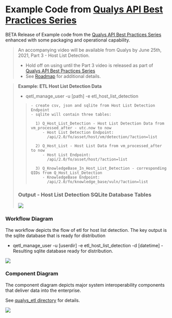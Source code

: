 # Example Code from [Qualys API Best Practices Series](https://blog.qualys.com/tag/api-best-practices-series)

BETA Release of Example code from the [Qualys API Best Practices Series](https://blog.qualys.com/tag/api-best-practices-series) 
enhanced with some packaging and operational capability. 
> An accompanying video will be available from Qualys by June 25th, 2021, Part 3 - Host List Detection.   
> - Hold off on using until the Part 3 video is released as part of [Qualys API Best Practices Series](https://blog.qualys.com/tag/api-best-practices-series)
> - See [Roadmap](#roadmap) for additional details.  

> <b>Example: ETL Host List Detection Data</b>
> - qetl_manage_user -u [path] -e etl_host_list_detection
>>     - create csv, json and sqlite from Host List Detection Endpoint
>>     - sqlite will contain three tables:  
>>
>>       1) Q_Host_List_Detection - Host List Detection Data from vm_processed_after - utc.now to now
>>          - Host List Detection Endpoint: 
>>            /api/2.0/fo/asset/host/vm/detection/?action=list
>>
>>       2) Q_Host_List - Host List Data from vm_processed_after to now
>>          - Host List Endpoint:
>>            /api/2.0/fo/asset/host/?action=list
>>
>>       3) Q_KnowledgeBase_In_Host_List_Detection - corresponding QIDs from Q_Host_List_Detection
>>          - KnowledgeBase Endpoint:  
>>            /api/2.0/fo/knowledge_base/vuln/?action=list
>>
> ### Output - Host List Detection SQLite Database Tables 
> 
> [![](https://user-images.githubusercontent.com/82658653/122657081-3dc5b500-d12e-11eb-8f4d-a4ccfd365f47.png)](https://user-images.githubusercontent.com/82658653/122657081-3dc5b500-d12e-11eb-8f4d-a4ccfd365f47.png)


### Workflow Diagram
The workflow depicts the flow of etl for host list detection.  The key output is the sqlite database that is ready for distribution
- qetl_manage_user -u [userdir] -e etl_host_list_detection -d [datetime] - Resulting sqlite database ready for distribution.

[![](https://user-images.githubusercontent.com/82658653/122486769-b817fd00-cfa7-11eb-9f71-2cd01101e006.png)](https://user-images.githubusercontent.com/82658653/122486769-b817fd00-cfa7-11eb-9f71-2cd01101e006.png)

### Component Diagram
The component diagram depicts major system interoperability components that deliver data into the enterprise.  

See [qualys_etl directory](/qualys_etl#readme) for details.

[![](https://user-images.githubusercontent.com/82658653/120926641-c1ea5800-c6ab-11eb-832b-1af03f77462a.png)](https://user-images.githubusercontent.com/82658653/120926641-c1ea5800-c6ab-11eb-832b-1af03f77462a.png)




